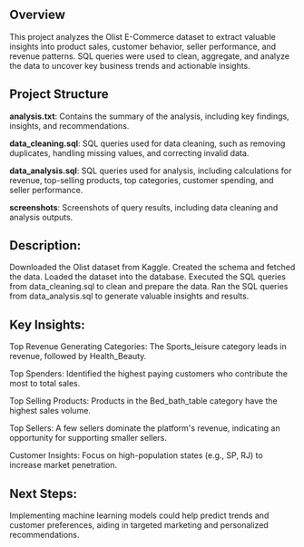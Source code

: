 ## Overview
This project analyzes the Olist E-Commerce dataset to extract valuable insights into product sales, customer behavior, seller performance, and revenue patterns. SQL queries were used to clean, aggregate, and analyze the data to uncover key business trends and actionable insights.

## Project Structure
**analysis.txt**: Contains the summary of the analysis, including key findings, insights, and recommendations.

**data_cleaning.sql**: SQL queries used for data cleaning, such as removing duplicates, handling missing values, and correcting invalid data.

**data_analysis.sql**: SQL queries used for analysis, including calculations for revenue, top-selling products, top categories, customer spending, and seller performance.

**screenshots**: Screenshots of query results, including data cleaning and analysis outputs.

## Description:
Downloaded the Olist dataset from Kaggle.
Created the schema and fetched the data.
Loaded the dataset into the database.
Executed the SQL queries from data_cleaning.sql to clean and prepare the data.
Ran the SQL queries from data_analysis.sql to generate valuable insights and results.

## Key Insights:
Top Revenue Generating Categories: The Sports_leisure category leads in revenue, followed by Health_Beauty.

Top Spenders: Identified the highest paying customers who contribute the most to total sales.

Top Selling Products: Products in the Bed_bath_table category have the highest sales volume.

Top Sellers: A few sellers dominate the platform's revenue, indicating an opportunity for supporting smaller sellers.

Customer Insights: Focus on high-population states (e.g., SP, RJ) to increase market penetration.

## Next Steps:
Implementing machine learning models could help predict trends and customer preferences, aiding in targeted marketing and personalized recommendations.


